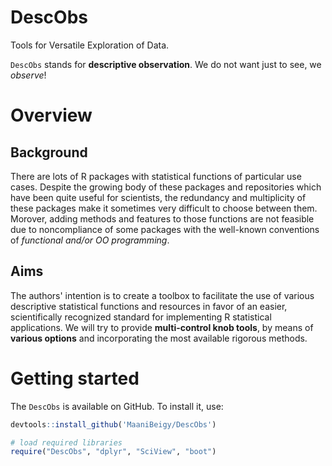 # DescObs
Tools for Versatile Exploration of Data.

`DescObs` stands for **descriptive observation**. 
We do not want just to see, we *observe*! 

# Overview
## Background
There are lots of R packages with statistical functions of particular use cases.
Despite the growing body of these packages and repositories which have been
quite useful for scientists, the redundancy and multiplicity of these packages
make it sometimes very difficult to choose between them. Morover, adding 
methods and features to those functions are not feasible due to noncompliance 
of some packages with the well-known conventions of *functional and/or OO
programming*. 
## Aims
The authors' intention is to create a toolbox to facilitate the use of various 
descriptive statistical functions and resources in favor of an easier, 
scientifically recognized standard for implementing R statistical applications. 
We will try to provide **multi-control knob tools**, by means of  
**various options**  and incorporating the most available rigorous methods. 

# Getting started

The `DescObs` is available on GitHub. To install it, use:  

```r
devtools::install_github('MaaniBeigy/DescObs')
```

```r
# load required libraries
require("DescObs", "dplyr", "SciView", "boot")
```

